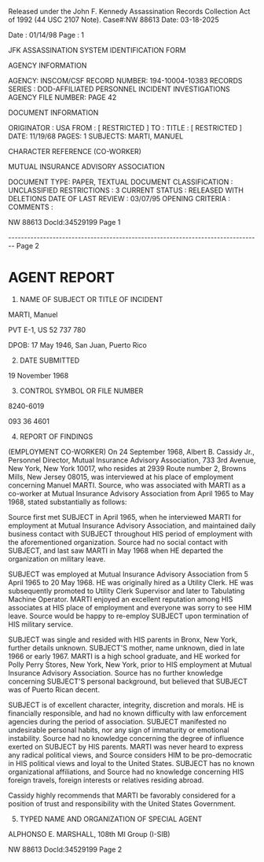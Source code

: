 Released under the John F. Kennedy
Assassination Records Collection Act of
1992 (44 USC 2107 Note). Case#:NW
88613 Date: 03-18-2025

Date : 01/14/98
Page : 1

JFK ASSASSINATION SYSTEM
IDENTIFICATION FORM

AGENCY INFORMATION

AGENCY: INSCOM/CSF
RECORD NUMBER: 194-10004-10383
RECORDS SERIES : DOD-AFFILIATED PERSONNEL INCIDENT INVESTIGATIONS
AGENCY FILE NUMBER: PAGE 42

DOCUMENT INFORMATION

ORIGINATOR : USA
FROM : [ RESTRICTED ]
TO :
TITLE : [ RESTRICTED ]
DATE: 11/19/68
PAGES: 1
SUBJECTS: MARTI, MANUEL

CHARACTER REFERENCE (CO-WORKER)

MUTUAL INSURANCE ADVISORY ASSOCIATION

DOCUMENT TYPE: PAPER, TEXTUAL DOCUMENT
CLASSIFICATION : UNCLASSIFIED
RESTRICTIONS : 3
CURRENT STATUS : RELEASED WITH DELETIONS
DATE OF LAST REVIEW : 03/07/95
OPENING CRITERIA :
COMMENTS :

NW 88613 Docld:34529199 Page 1


-------------------------------------------------------------------------------- Page 2

# AGENT REPORT

1. NAME OF SUBJECT OR TITLE OF INCIDENT

MARTI, Manuel

PVT E-1, US 52 737 780

DPOB: 17 May 1946, San Juan, Puerto Rico

2. DATE SUBMITTED

19 November 1968

3. CONTROL SYMBOL OR FILE NUMBER

8240-6019

093 36 4601

4. REPORT OF FINDINGS

(EMPLOYMENT CO-WORKER) On 24 September 1968, Albert B. Cassidy Jr., Personnel Director, Mutual Insurance Advisory Association, 733 3rd Avenue, New York, New York 10017, who resides at 2939 Route number 2, Browns Mills, New Jersey 08015, was interviewed at his place of employment concerning Manuel MARTI. Source, who was associated with MARTI as a co-worker at Mutual Insurance Advisory Association from April 1965 to May 1968, stated substantially as follows:

Source first met SUBJECT in April 1965, when he interviewed MARTI for employment at Mutual Insurance Advisory Association, and maintained daily business contact with SUBJECT throughout HIS period of employment with the aforementioned organization. Source had no social contact with SUBJECT, and last saw MARTI in May 1968 when HE departed the organization on military leave.

SUBJECT was employed at Mutual Insurance Advisory Association from 5 April 1965 to 20 May 1968. HE was originally hired as a Utility Clerk. HE was subsequently promoted to Utility Clerk Supervisor and later to Tabulating Machine Operator. MARTI enjoyed an excellent reputation among HIS associates at HIS place of employment and everyone was sorry to see HIM leave. Source would be happy to re-employ SUBJECT upon termination of HIS military service.

SUBJECT was single and resided with HIS parents in Bronx, New York, further details unknown. SUBJECT'S mother, name unknown, died in late 1966 or early 1967. MARTI is a high school graduate, and HE worked for Polly Perry Stores, New York, New York, prior to HIS employment at Mutual Insurance Advisory Association. Source has no further knowledge concerning SUBJECT'S personal background, but believed that SUBJECT was of Puerto Rican decent.

SUBJECT is of excellent character, integrity, discretion and morals. HE is financially responsible, and had no known difficulty with law enforcement agencies during the period of association. SUBJECT manifested no undesirable personal habits, nor any sign of immaturity or emotional instability. Source had no knowledge concerning the degree of influence exerted on SUBJECT by HIS parents. MARTI was never heard to express any radical political views, and Source considers HIM to be pro-democratic in HIS political views and loyal to the United States. SUBJECT has no known organizational affiliations, and Source had no knowledge concerning HIS foreign travels, foreign interests or relatives residing abroad.

Cassidy highly recommends that MARTI be favorably considered for a position of trust and responsibility with the United States Government.

5. TYPED NAME AND ORGANIZATION OF SPECIAL AGENT

ALPHONSO E. MARSHALL, 108th MI Group (I-SIB)

NW 88613 Docld:34529199 Page 2
